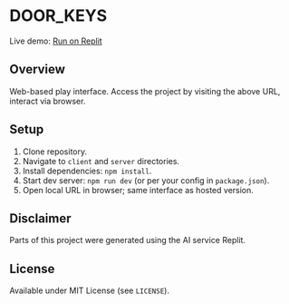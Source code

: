 # DOOR_KEYS

Live demo: [Run on Replit](https://replit.com/@samthecourtney/Door-Keys)

## Overview  
Web-based play interface. Access the project by visiting the above URL, interact via browser.

## Setup  
1. Clone repository.  
2. Navigate to `client` and `server` directories.  
3. Install dependencies: `npm install`.  
4. Start dev server: `npm run dev` (or per your config in `package.json`).  
5. Open local URL in browser; same interface as hosted version.

## Disclaimer  
Parts of this project were generated using the AI service Replit.

## License  
Available under MIT License (see `LICENSE`).
